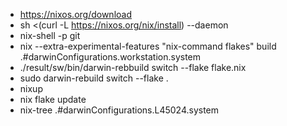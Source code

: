 
- https://nixos.org/download
- sh <(curl -L https://nixos.org/nix/install) --daemon
- nix-shell -p git
- nix --extra-experimental-features "nix-command flakes" build .#darwinConfigurations.workstation.system
- ./result/sw/bin/darwin-rebbuild switch --flake flake.nix
- sudo darwin-rebuild switch --flake .
- nixup
- nix flake update
- nix-tree .#darwinConfigurations.L45024.system
